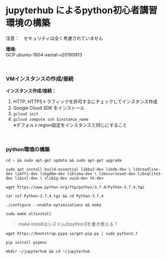 # jupyterhub によるpython初心者講習環境の構築 

注意：　セキュリティは全く考慮されていません

**環境:**<br>
GCP ubuntu-1604-xenial-v20190913

<br>

### VMインスタンスの作成/接続

**インスタンス作成/接続：**<br>
1. HTTP, HTTPSトラフィックを許可するにチェックしてインスタンス作成
2. Google Cloud SDK をインストール
3. `gcloud init`
4. `gcloud compute ssh $instance_name` <br>
    ※デフォルトregion設定をインスタンスと同じにすること

<br>

### python環境の構築 

`cd ~ && sudo apt-get update && sudo apt-get upgrade`

`sudo apt install build-essential libbz2-dev libdb-dev \
 libreadline-dev libffi-dev libgdbm-dev liblzma-dev \
 libncursesw5-dev libsqlite3-dev libssl-dev \
 zlib1g-dev uuid-dev tk-dev`

`wget https://www.python.org/ftp/python/3.7.4/Python-3.7.4.tgz`

`tar xzf Python-3.7.4.tgz && cd Python-3.7.4`

`./configure --enable-optimizations && make`

`sudo make altinstall`

> make installはシステムのpython3を書き換える？

`wget https://bootstrap.pypa.io/get-pip.py | sudo python3.7`

`pip install pipenv`

`mkdir ~/jupyterhub && cd ~/jupyterhub`

